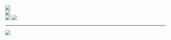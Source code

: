 
![](https://github-readme-stats.vercel.app/api?username=irsyadf27&theme=gotham&hide_border=false&include_all_commits=true&count_private=true)<br/>
![](https://github-readme-streak-stats.herokuapp.com/?user=irsyadf27&theme=gotham&hide_border=false)<br/>
![](https://github-readme-stats.vercel.app/api/top-langs/?username=irsyadf27&theme=gotham&hide_border=false&include_all_commits=true&count_private=true&layout=compact)
![](https://github-profile-trophy.vercel.app/?username=irsyadf27&theme=radical&no-frame=false&no-bg=false&margin-w=4)

---
[![](https://visitcount.itsvg.in/api?id=irsyadf27&icon=0&color=0)](https://visitcount.itsvg.in)
